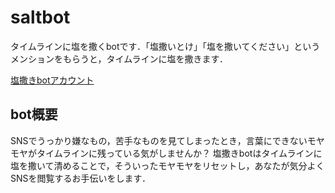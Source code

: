 # saltbot
タイムラインに塩を撒くbotです．「塩撒いとけ」「塩を撒いてください」というメンションをもらうと，タイムラインに塩を撒きます．

[塩撒きbotアカウント](https://misskey.io/@saltbot)

## bot概要
SNSでうっかり嫌なもの，苦手なものを見てしまったとき，言葉にできないモヤモヤがタイムラインに残っている気がしませんか？
塩撒きbotはタイムラインに塩を撒いて清めることで，そういったモヤモヤをリセットし，あなたが気分よくSNSを閲覧するお手伝いをします．
